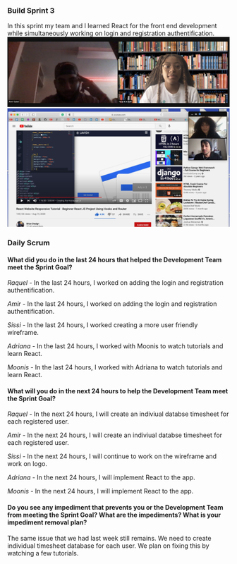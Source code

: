 ### Build Sprint 3
In this sprint my team and I learned React for the front end development while simultaneously working on login and registration authentification.
![slack picture](updateImgs/login_screenshot.png)
![slack picture](updateImgs/react_screenshot.jpeg)

### Daily Scrum
#### What did you do in the last 24 hours that helped the Development Team meet the Sprint Goal?

*Raquel* - In the last 24 hours, I worked on adding the login and registration authentification.

*Amir* - In the last 24 hours, I worked on adding the login and registration authentification.

*Sissi* - In the last 24 hours, I worked creating a more user friendly wireframe.

*Adriana* - In the last 24 hours, I worked with Moonis to watch tutorials and learn React.

*Moonis* - In the last 24 hours, I worked with Adriana to watch tutorials and learn React.

#### What will you do in the next 24 hours to help the Development Team meet the Sprint Goal?

*Raquel* - In the next 24 hours, I will create an indiviual databse timesheet for each registered user.

*Amir* - In the next 24 hours, I will create an indiviual databse timesheet for each registered user.

*Sissi* - In the next 24 hours, I will continue to work on the wireframe and work on logo.

*Adriana* - In the next 24 hours, I will implement React to the app.

*Moonis* - In the next 24 hours, I will implement React to the app.


#### Do you see any impediment that prevents you or the Development Team from meeting the Sprint Goal? What are the impediments? What is your impediment removal plan?

The same issue that we had last week still remains. We need to create individual timesheet database for each user. We plan on fixing this by watching a few tutorials.